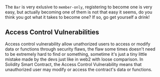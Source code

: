 The `Bar` is very exlusive to `member-only`, registering to become one is very easy, but actually becoming one of them is not that easy it seems, do you think you got what it takes to become one? If so, go get yourself a drink!

## Access Control Vulnerabilities

Access control vulnerability allow unathorized users to access or modify data or functions through security flaws, the flaw some times doesn't need to be extremely hard to find or something, sometime it's just a tiny little mistake made by the devs just like in web2 with loose comparison. In Solidity Smart Contract, the Access Control Vulnerability means that unauthorized user may modify or access the contract's data or functions.

